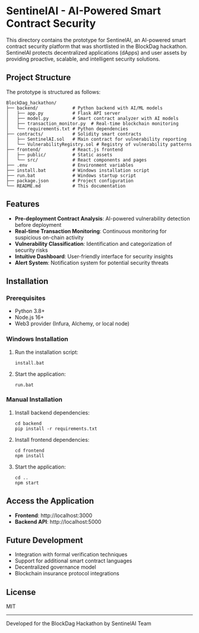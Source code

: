 # SentinelAI - AI-Powered Smart Contract Security

This directory contains the prototype for SentinelAI, an AI-powered smart contract security platform that was shortlisted in the BlockDag hackathon. SentinelAI protects decentralized applications (dApps) and user assets by providing proactive, scalable, and intelligent security solutions.

## Project Structure

The prototype is structured as follows:

```
BlockDag_hackathon/
├── backend/             # Python backend with AI/ML models
│   ├── app.py           # Flask API server
│   ├── model.py         # Smart contract analyzer with AI models
│   ├── transaction_monitor.py  # Real-time blockchain monitoring
│   └── requirements.txt # Python dependencies
├── contracts/           # Solidity smart contracts
│   ├── SentinelAI.sol   # Main contract for vulnerability reporting
│   └── VulnerabilityRegistry.sol # Registry of vulnerability patterns
├── frontend/            # React.js frontend
│   ├── public/          # Static assets
│   └── src/             # React components and pages
├── .env                 # Environment variables
├── install.bat          # Windows installation script
├── run.bat              # Windows startup script
├── package.json         # Project configuration
└── README.md            # This documentation
```

## Features

- **Pre-deployment Contract Analysis**: AI-powered vulnerability detection before deployment
- **Real-time Transaction Monitoring**: Continuous monitoring for suspicious on-chain activity
- **Vulnerability Classification**: Identification and categorization of security risks
- **Intuitive Dashboard**: User-friendly interface for security insights
- **Alert System**: Notification system for potential security threats

## Installation

### Prerequisites

- Python 3.8+
- Node.js 16+
- Web3 provider (Infura, Alchemy, or local node)

### Windows Installation

1. Run the installation script:
   ```
   install.bat
   ```

2. Start the application:
   ```
   run.bat
   ```

### Manual Installation

1. Install backend dependencies:
   ```
   cd backend
   pip install -r requirements.txt
   ```

2. Install frontend dependencies:
   ```
   cd frontend
   npm install
   ```

3. Start the application:
   ```
   cd ..
   npm start
   ```

## Access the Application

- **Frontend**: http://localhost:3000
- **Backend API**: http://localhost:5000

## Future Development

- Integration with formal verification techniques
- Support for additional smart contract languages
- Decentralized governance model
- Blockchain insurance protocol integrations

## License

MIT

---

Developed for the BlockDag Hackathon by SentinelAI Team
